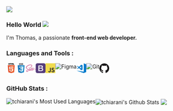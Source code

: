 <img align="center" src="https://svgur.com/i/NZd.svg">

<div align="left">
  
### Hello World <img src="https://raw.githubusercontent.com/syedareehaquasar/syedareehaquasar/master/gifs/Hi.gif" width="30px">

I'm Thomas, a passionate **front-end web developer.**

</div>
<!--
- 🔭 I’m currently working on my own website
- 🌱 I’m currently learning Sass
- ⚡ Fun fact: ... 
-->

<div align="left">
  
### Languages and Tools :

<a href="https://developer.mozilla.org/fr/docs/Web/Guide/HTML/HTML5">
  <img align="left" alt="HTML5" height="26px" src="https://raw.githubusercontent.com/github/explore/80688e429a7d4ef2fca1e82350fe8e3517d3494d/topics/html/html.png">
</a>
<a href="https://developer.mozilla.org/fr/docs/Web/CSS">
  <img align="left" alt="CSS" height="26px" src="https://raw.githubusercontent.com/github/explore/80688e429a7d4ef2fca1e82350fe8e3517d3494d/topics/css/css.png">
</a>
<a href="https://sass-lang.com/">
  <img align="left" alt="Sass" height="26px" src="https://raw.githubusercontent.com/github/explore/80688e429a7d4ef2fca1e82350fe8e3517d3494d/topics/sass/sass.png">
</a>
<a href="https://getbootstrap.com/">
  <img align="left" alt="Bootstrap" height="26px" src="https://raw.githubusercontent.com/github/explore/80688e429a7d4ef2fca1e82350fe8e3517d3494d/topics/bootstrap/bootstrap.png">
</a>
<a href="https://developer.mozilla.org/fr/docs/Web/JavaScript">
  <img align="left" alt="JavaScript" height="26px" src="https://raw.githubusercontent.com/github/explore/80688e429a7d4ef2fca1e82350fe8e3517d3494d/topics/javascript/javascript.png"/>
</a>
<a href="https://figma.com">
  <img align="left" alt="Figma" height="26px" src="https://cdn.worldvectorlogo.com/logos/figma-1.svg"/>
</a>
<a href="https://code.visualstudio.com">
  <img align="left" alt="Visual Studio Code" height="26px" src="https://raw.githubusercontent.com/github/explore/80688e429a7d4ef2fca1e82350fe8e3517d3494d/topics/visual-studio-code/visual-studio-code.png" />
</a>
<a href="https://git-scm.com/">
  <img align="left" alt="Git" height="26px" src="https://upload.wikimedia.org/wikipedia/commons/thumb/3/3f/Git_icon.svg/1024px-Git_icon.svg.png"/>
</a>
<a href="https://github.com">
  <img align="left" alt="Github" height="26px" src="https://raw.githubusercontent.com/github/explore/78df643247d429f6cc873026c0622819ad797942/topics/github/github.png"/>
</a>

</div>

<br />
<br />

### GitHub Stats :

<img align="left" src="https://github-readme-stats.tchiarani.vercel.app/api/top-langs/?username=tchiarani&layout=compact&hide_border=true&hide_title=true" alt="tchiarani's Most Used Languages" />

<img align="center" width="450" src="https://github-readme-stats.tchiarani.vercel.app/api?username=tchiarani&hide_rank=true&line_height=50&show_icons=true&hide_border=true&include_all_commits=true&count_private=true&title_color=1e2a38&icon_color=1e2a38&hide=prs,issues&hide_title=true" alt="tchiarani's Github Stats" />

<img align="center" src="https://svgur.com/i/N_k.svg">
